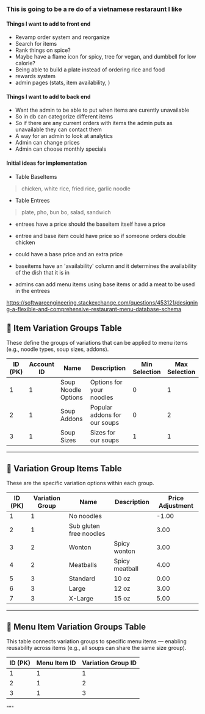 ### This is going to be a re do of a vietnamese restaraunt I like

#### Things I want to add to front end
- Revamp order system and reorganize
- Search for items
- Rank things on spice?
- Maybe have a flame icon for spicy, tree for vegan, and dumbbell for low calorie?
- Being able to build a plate instead of ordering rice and food
- rewards system
- admin pages (stats, item availability, )

#### Things I want to add to back end
- Want the admin to be able to put when items are curently unavailable
- So in db can categorize different items
- So if there are any current orders with items the admin puts as unavailable they can contact them
- A way for an admin to look at analytics
- Admin can change prices
- Admin can choose monthly specials


#### Initial ideas for implementation
- Table BaseItems
 > chicken, white rice, fried rice, garlic noodle

- Table Entrees
> plate, pho, bun bo, salad, sandwich

- entrees have a price should the baseitem itself have a price

- entree and base item could have price so if someone orders double chicken 
- could have a base price and an extra price

- baseitems have an 'availability' column and it determines the availability of the dish that it is in

- admins can add menu items using base items or add a meat to be used in the entrees


https://softwareengineering.stackexchange.com/questions/453121/designing-a-flexible-and-comprehensive-restaurant-menu-database-schema

## 🧩 Item Variation Groups Table

These define the groups of variations that can be applied to menu items (e.g., noodle types, soup sizes, addons).

| ID (PK) | Account ID | Name                 | Description                  | Min Selection | Max Selection |
|---------|------------|----------------------|------------------------------|----------------|----------------|
| 1       | 1          | Soup Noodle Options  | Options for your noodles     | 0              | 1              |
| 2       | 1          | Soup Addons          | Popular addons for our soups | 0              | 2              |
| 3       | 1          | Soup Sizes           | Sizes for our soups          | 1              | 1              |

---

## 🧂 Variation Group Items Table

These are the specific variation options within each group.

| ID (PK) | Variation Group | Name                     | Description      | Price Adjustment |
|---------|------------------|--------------------------|------------------|------------------|
| 1       | 1                | No noodles               |                  | -1.00            |
| 2       | 1                | Sub gluten free noodles  |                  | 3.00             |
| 3       | 2                | Wonton                   | Spicy wonton     | 3.00             |
| 4       | 2                | Meatballs                | Spicy meatball   | 4.00             |
| 5       | 3                | Standard                 | 10 oz            | 0.00             |
| 6       | 3                | Large                    | 12 oz            | 3.00             |
| 7       | 3                | X-Large                  | 15 oz            | 5.00             |

---

## 🍜 Menu Item Variation Groups Table

This table connects variation groups to specific menu items — enabling reusability across items (e.g., all soups can share the same size group).

| ID (PK) | Menu Item ID | Variation Group ID |
|---------|---------------|--------------------|
| 1       | 1             | 1                  |
| 2       | 1             | 2                  |
| 3       | 1             | 3                  |
"""